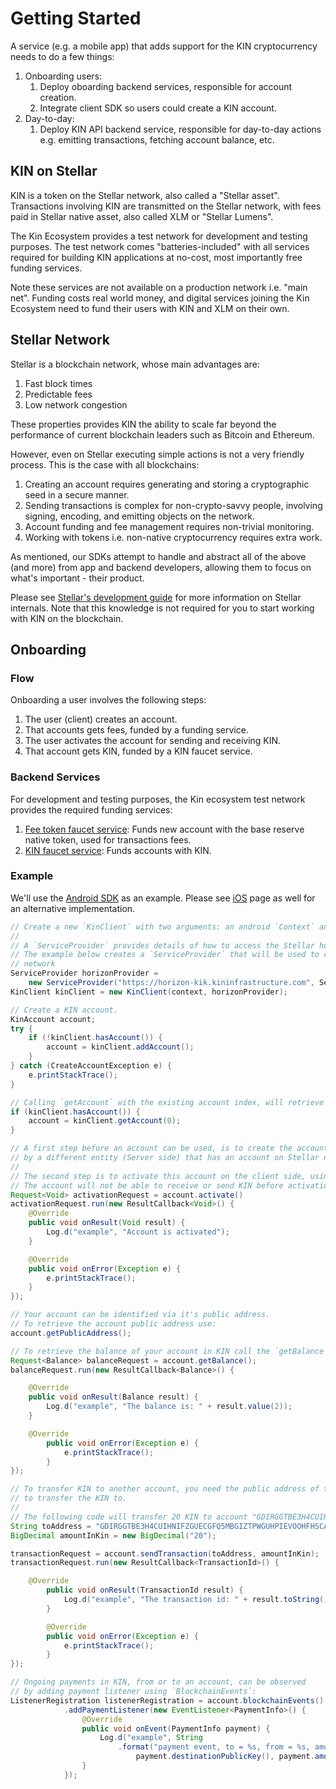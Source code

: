 # Getting Started

A service (e.g. a mobile app) that adds support for the KIN cryptocurrency needs to do a few things:

1. Onboarding users:
    1. Deploy oboarding backend services, responsible for account creation.
    1. Integrate client SDK so users could create a KIN account.
1. Day-to-day:
    1. Deploy KIN API backend service, responsible for day-to-day actions e.g. emitting transactions, fetching account balance, etc.

## KIN on Stellar

KIN is a token on the Stellar network, also called a "Stellar asset".
Transactions involving KIN are transmitted on the Stellar network,
with fees paid in Stellar native asset, also called XLM or "Stellar Lumens".

The Kin Ecosystem provides a test network for development and testing purposes.
The test network comes "batteries-included" with all services required for building KIN applications at no-cost,
most importantly free funding services.

Note these services are not available on a production network
i.e. "main net". Funding costs real world money, and digital services joining the Kin Ecosystem
need to fund their users with KIN and XLM on their own.

## Stellar Network

Stellar is a blockchain network, whose main advantages are:

1. Fast block times
1. Predictable fees
1. Low network congestion

These properties provides KIN the ability to scale far beyond the performance of current blockchain leaders
such as Bitcoin and Ethereum.

However, even on Stellar executing simple actions is not a very friendly process. This is the case with all blockchains:

1. Creating an account requires generating and storing a cryptographic seed in a secure manner.
1. Sending transactions is complex for non-crypto-savvy people, involving signing, encoding, and emitting objects on the network.
1. Account funding and fee management requires non-trivial monitoring.
1. Working with tokens i.e. non-native cryptocurrency requires extra work.

As mentioned, our SDKs attempt to handle and abstract all of the above (and more) from app and backend developers,
allowing them to focus on what's important - their product.

Please see [Stellar's development guide](https://www.stellar.org/developers/guides/) for more information on Stellar internals.
Note that this knowledge is not required for you to start working with KIN on the blockchain.

## Onboarding

### Flow

Onboarding a user involves the following steps:

1. The user (client) creates an account.
1. That accounts gets fees, funded by a funding service.
1. The user activates the account for sending and receiving KIN.
1. That account gets KIN, funded by a KIN faucet service.

### Backend Services

For development and testing purposes, the Kin ecosystem test network provides the required funding services:

1. [Fee token faucet service](fee-faucet.md): Funds new account with the base reserve native token, used for transactions fees.
1. [KIN faucet service](kin-faucet.md): Funds accounts with KIN.

### Example

We'll use the [Android SDK](android.md) as an example.
Please see [iOS](ios.md) page as well for an alternative implementation.

```java
// Create a new `KinClient` with two arguments: an android `Context` and a `ServiceProvider`.
//
// A `ServiceProvider` provides details of how to access the Stellar horizon end point.
// The example below creates a `ServiceProvider` that will be used to connect to the main (production) Stellar
// network
ServiceProvider horizonProvider =
    new ServiceProvider("https://horizon-kik.kininfrastructure.com", ServiceProvider.NETWORK_ID_MAIN);
KinClient kinClient = new KinClient(context, horizonProvider);

// Create a KIN account.
KinAccount account;
try {
    if (!kinClient.hasAccount()) {
        account = kinClient.addAccount();
    }
} catch (CreateAccountException e) {
    e.printStackTrace();
}

// Calling `getAccount` with the existing account index, will retrieve the account stored on the device.
if (kinClient.hasAccount()) {
    account = kinClient.getAccount(0);
}

// A first step before an account can be used, is to create the account on Stellar blockchain,
// by a different entity (Server side) that has an account on Stellar network.
//
// The second step is to activate this account on the client side, using `activate` method.
// The account will not be able to receive or send KIN before activation.
Request<Void> activationRequest = account.activate()
activationRequest.run(new ResultCallback<Void>() {
    @Override
    public void onResult(Void result) {
        Log.d("example", "Account is activated");
    }

    @Override
    public void onError(Exception e) {
        e.printStackTrace();
    }
});

// Your account can be identified via it's public address.
// To retrieve the account public address use:
account.getPublicAddress();

// To retrieve the balance of your account in KIN call the `getBalance` method:
Request<Balance> balanceRequest = account.getBalance();
balanceRequest.run(new ResultCallback<Balance>() {

    @Override
    public void onResult(Balance result) {
        Log.d("example", "The balance is: " + result.value(2));
    }

    @Override
        public void onError(Exception e) {
            e.printStackTrace();
        }
});

// To transfer KIN to another account, you need the public address of the account you want
// to transfer the KIN to.
//
// The following code will transfer 20 KIN to account "GDIRGGTBE3H4CUIHNIFZGUECGFQ5MBGIZTPWGUHPIEVOOHFHSCAGMEHO".
String toAddress = "GDIRGGTBE3H4CUIHNIFZGUECGFQ5MBGIZTPWGUHPIEVOOHFHSCAGMEHO";
BigDecimal amountInKin = new BigDecimal("20");

transactionRequest = account.sendTransaction(toAddress, amountInKin);
transactionRequest.run(new ResultCallback<TransactionId>() {

    @Override
        public void onResult(TransactionId result) {
            Log.d("example", "The transaction id: " + result.toString());
        }

        @Override
        public void onError(Exception e) {
            e.printStackTrace();
        }
});

// Ongoing payments in KIN, from or to an account, can be observed
// by adding payment listener using `BlockchainEvents`:
ListenerRegistration listenerRegistration = account.blockchainEvents()
            .addPaymentListener(new EventListener<PaymentInfo>() {
                @Override
                public void onEvent(PaymentInfo payment) {
                    Log.d("example", String
                        .format("payment event, to = %s, from = %s, amount = %s", payment.sourcePublicKey(),
                            payment.destinationPublicKey(), payment.amount().toPlainString());
                }
            });
```
